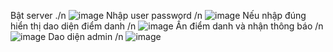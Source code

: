 Bật server ./n
![image](https://github.com/gemma0911/attendance_application/assets/94356792/1821671d-d104-46f8-8618-dd276ab8d125)
Nhập user password /n
![image](https://github.com/gemma0911/attendance_application/assets/94356792/6fe69956-7737-49b4-98a9-a3dd2d69d4b9)
Nếu nhập đúng hiển thị dao diện điểm danh /n
![image](https://github.com/gemma0911/attendance_application/assets/94356792/e7c6969d-d289-425a-a64a-48395b2abbff)
Ấn điểm danh và nhận thông báo /n
![image](https://github.com/gemma0911/attendance_application/assets/94356792/8b58080f-7fc2-4016-9e1d-0dd2fc4540f7)
Dao diện admin /n
![image](https://github.com/gemma0911/attendance_application/assets/94356792/9cb33d81-e452-4b6a-b62b-f6f720c99ef2)
